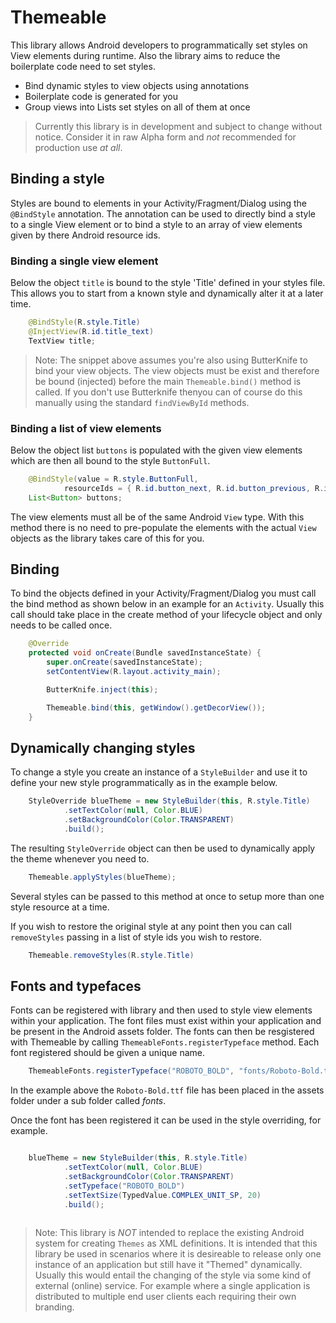 # Themeable

This library allows Android developers to programmatically set styles on View elements during runtime. Also the library aims to reduce the boilerplate code need to set styles.

* Bind dynamic styles to view objects using annotations
* Boilerplate code is generated for you
* Group views into Lists set styles on all of them at once

> Currently this library is in development and subject to change without notice. Consider it in raw Alpha form and 
> *not* recommended for production use *at all*.

## Binding a style

Styles are bound to elements in your Activity/Fragment/Dialog using the `@BindStyle` annotation. The annotation can be used to directly bind a style to a single View element or to bind a style to an array of view elements given by there Android resource ids.

### Binding a single view element

Below the object `title` is bound to the style 'Title' defined in your styles file. This allows you to start from a known style and dynamically alter it at a later time.

```java
    @BindStyle(R.style.Title)
    @InjectView(R.id.title_text)
    TextView title;

```

> Note: The snippet above assumes you're also using ButterKnife to bind your view objects. The view objects must be 
> exist and therefore be bound (injected) before the main `Themeable.bind()` method is called. If you don't use
> Butterknife thenyou can of course do this manually using the standard `findViewById` methods.

### Binding a list of view elements

Below the object list `buttons` is populated with the given view elements which are then all bound to the style `ButtonFull`.

```java
    @BindStyle(value = R.style.ButtonFull, 
            resourceIds = { R.id.button_next, R.id.button_previous, R.id.button_cancel })
    List<Button> buttons;
```

The view elements must all be of the same Android `View` type. With this method there is no need to pre-populate the elements with the actual `View` objects as the library takes care of this for you.

## Binding

To bind the objects defined in your Activity/Fragment/Dialog you must call the bind method as shown below in an example for an `Activity`. Usually this call should take place in the create method of your lifecycle object and only needs to be called once.

```java
    @Override
    protected void onCreate(Bundle savedInstanceState) {
        super.onCreate(savedInstanceState);
        setContentView(R.layout.activity_main);

        ButterKnife.inject(this);

        Themeable.bind(this, getWindow().getDecorView());
    }
```

## Dynamically changing styles

To change a style you create an instance of a `StyleBuilder` and use it to define your new style programmatically as in the example below.

```java
    StyleOverride blueTheme = new StyleBuilder(this, R.style.Title)
            .setTextColor(null, Color.BLUE)
            .setBackgroundColor(Color.TRANSPARENT)
            .build();
```

The resulting `StyleOverride` object can then be used to dynamically apply the theme whenever you need to.

```java
    Themeable.applyStyles(blueTheme);
```

Several styles can be passed to this method at once to setup more than one style resource at a time.

If you wish to restore the original style at any point then you can call `removeStyles` passing in a list of style ids you wish to restore.

```java
    Themeable.removeStyles(R.style.Title)
```

## Fonts and typefaces

Fonts can be registered with library and then used to style view elements within your application. The font files must exist within your application and be present in the Android assets folder. The fonts can then be resgistered with Themeable by calling `ThemeableFonts.registerTypeface` method. Each font registered should be given a unique name.

```java
    ThemeableFonts.registerTypeface("ROBOTO_BOLD", "fonts/Roboto-Bold.ttf");
```
In the example above the `Roboto-Bold.ttf` file has been placed in the assets folder under a sub folder called _fonts_.

Once the font has been registered it can be used in the style overriding, for example.

```java

    blueTheme = new StyleBuilder(this, R.style.Title)
            .setTextColor(null, Color.BLUE)
            .setBackgroundColor(Color.TRANSPARENT)
            .setTypeface("ROBOTO_BOLD")
            .setTextSize(TypedValue.COMPLEX_UNIT_SP, 20)
            .build();
            
```

> Note: This library is *NOT* intended to replace the existing Android system for creating `Themes` as XML 
> definitions. It is intended that this library be used in scenarios where it is desireable to release only
> one instance of an application but still have it "Themed" dynamically. Usually this would entail the changing
> of the style via some kind of external (online) service. For example where a single application is distributed to
> multiple end user clients each requiring their own branding.
